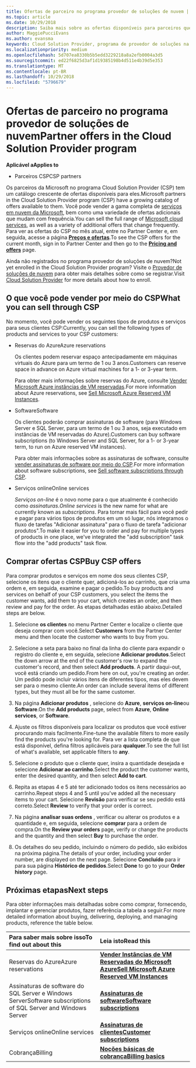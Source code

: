 ```yaml
---
title: Ofertas de parceiro no programa provedor de soluções de nuvem | Partner Center
ms.topic: article
ms.date: 10/29/2018
description: Saiba mais sobre as ofertas disponíveis para parceiros que vendem por meio do programa Cloud Solution Provider.
author: MaggiePucciEvans
ms.author: evansma
keywords: Cloud Solution Provider, programa de provedor de soluções na nuvem, CSP, adicionar um produto, vender aos clientes, ofertas de parceiros, ofertas CSP, serviços baseados em nuvem, Azure, Office 365, Dynamics, parceiro CSP, vender no CSP, Azure RI, instâncias de máquina virtual, Azure reservadas do Azure reservas, serviços on-line, software de assinatura, AHUB, o SQL Server no Azure, o Windows Server no Azure, assinaturas de cliente
ms.localizationpriority: medium
ms.openlocfilehash: 5d707ea8330b5b5edd3229218a8a2efb0004a3d5
ms.sourcegitcommit: ed22f6825d3af1d19385198b4d511e4b39d5e353
ms.translationtype: MT
ms.contentlocale: pt-BR
ms.lasthandoff: 10/29/2018
ms.locfileid: "5796679"
---
```

# <a name="partner-offers-in-the-cloud-solution-provider-program"></a><span data-ttu-id="8c780-104">Ofertas de parceiro no programa provedor de soluções de nuvem</span><span class="sxs-lookup"><span data-stu-id="8c780-104">Partner offers in the Cloud Solution Provider program</span></span> 

**<span data-ttu-id="8c780-105">Aplicável a</span><span class="sxs-lookup"><span data-stu-id="8c780-105">Applies to</span></span>**

-  <span data-ttu-id="8c780-106">Parceiros CSP</span><span class="sxs-lookup"><span data-stu-id="8c780-106">CSP partners</span></span>

<span data-ttu-id="8c780-107">Os parceiros da Microsoft no programa Cloud Solution Provider (CSP) tem um catálogo crescente de ofertas disponíveis para eles.</span><span class="sxs-lookup"><span data-stu-id="8c780-107">Microsoft partners in the Cloud Solution Provider program (CSP) have a growing catalog of offers available to them.</span></span> <span data-ttu-id="8c780-108">Você pode vender a gama completa de [serviços em nuvem da Microsoft](https://partner.microsoft.com/cloud-solution-provider/products-and-services), bem como uma variedade de ofertas adicionais que mudam com frequência.</span><span class="sxs-lookup"><span data-stu-id="8c780-108">You can sell the full range of [Microsoft cloud services](https://partner.microsoft.com/cloud-solution-provider/products-and-services), as well as a variety of additional offers that change frequently.</span></span> <span data-ttu-id="8c780-109">Para ver as ofertas do CSP no mês atual, entre no Partner Center e, em seguida, acesse a página [**Preços e ofertas**](https://partnercenter.microsoft.com/pcv/sales).</span><span class="sxs-lookup"><span data-stu-id="8c780-109">To see the CSP offers for the current month, sign in to Partner Center and then go to the [**Pricing and offers**](https://partnercenter.microsoft.com/pcv/sales) page.</span></span>  

<span data-ttu-id="8c780-110">Ainda não registrados no programa provedor de soluções de nuvem?</span><span class="sxs-lookup"><span data-stu-id="8c780-110">Not yet enrolled in the Cloud Solution Provider program?</span></span> <span data-ttu-id="8c780-111">Visite o [Provedor de soluções de nuvem](https://partner.microsoft.com/cloud-solution-provider) para obter mais detalhes sobre como se registrar.</span><span class="sxs-lookup"><span data-stu-id="8c780-111">Visit [Cloud Solution Provider](https://partner.microsoft.com/cloud-solution-provider) for more details about how to enroll.</span></span> 

## <a name="what-you-can-sell-through-csp"></a><span data-ttu-id="8c780-112">O que você pode vender por meio do CSP</span><span class="sxs-lookup"><span data-stu-id="8c780-112">What you can sell through CSP</span></span>

<span data-ttu-id="8c780-113">No momento, você pode vender os seguintes tipos de produtos e serviços para seus clientes CSP:</span><span class="sxs-lookup"><span data-stu-id="8c780-113">Currently, you can sell the following types of products and services to your CSP customers:</span></span>

- <span data-ttu-id="8c780-114">Reservas do Azure</span><span class="sxs-lookup"><span data-stu-id="8c780-114">Azure reservations</span></span><br> 

    <span data-ttu-id="8c780-115">Os clientes podem reservar espaço antecipadamente em máquinas virtuais do Azure para um termo de 1 ou 3 anos.</span><span class="sxs-lookup"><span data-stu-id="8c780-115">Customers can reserve space in advance on Azure virtual machines for a 1- or 3-year term.</span></span><br>
    
    <span data-ttu-id="8c780-116">Para obter mais informações sobre reservas do Azure, consulte [Vender Microsoft Azure instâncias de VM reservadas](azure-reservations.md).</span><span class="sxs-lookup"><span data-stu-id="8c780-116">For more information about Azure reservations, see [Sell Microsoft Azure Reserved VM Instances](azure-reservations.md).</span></span>

- <span data-ttu-id="8c780-117">Software</span><span class="sxs-lookup"><span data-stu-id="8c780-117">Software</span></span><br>

    <span data-ttu-id="8c780-118">Os clientes poderão comprar assinaturas de software (para Windows Server e SQL Server, para um termo de 1 ou 3 anos, seja executado em instâncias de VM reservadas do Azure).</span><span class="sxs-lookup"><span data-stu-id="8c780-118">Customers can buy software subscriptions (to Windows Server and SQL Server, for a 1- or 3-year term, to run on Azure reserved VM instances).</span></span><br>
 
  <span data-ttu-id="8c780-119">Para obter mais informações sobre as assinaturas de software, consulte [vender assinaturas de software por meio do CSP](csp-software-subscriptions.md).</span><span class="sxs-lookup"><span data-stu-id="8c780-119">For more information about software subscriptions, see [Sell software subscriptions through CSP](csp-software-subscriptions.md).</span></span>  

- <span data-ttu-id="8c780-120">Serviços online</span><span class="sxs-lookup"><span data-stu-id="8c780-120">Online services</span></span><br>

     <span data-ttu-id="8c780-121">*Serviços on-line* é o novo nome para o que atualmente é conhecido como *assinaturas*.</span><span class="sxs-lookup"><span data-stu-id="8c780-121">*Online services* is the new name for what are currently known as *subscriptions*.</span></span> <span data-ttu-id="8c780-122">Para tornar mais fácil para você pedir e pagar para vários tipos de produtos em um só lugar, nós integramos o fluxo de tarefas "Adicionar assinatura" para o fluxo de tarefa "adicionar produtos".</span><span class="sxs-lookup"><span data-stu-id="8c780-122">To make it easier for you to order and pay for multiple types of products in one place, we've integrated the "add subscription" task flow into the "add products" task flow.</span></span> 

## <a name="buy-csp-offers"></a><span data-ttu-id="8c780-123">Comprar ofertas CSP</span><span class="sxs-lookup"><span data-stu-id="8c780-123">Buy CSP offers</span></span>

<span data-ttu-id="8c780-124">Para comprar produtos e serviços em nome dos seus clientes CSP, selecione os itens que o cliente quer, adicioná-los ao carrinho, que cria uma ordem e, em seguida, examine e pagar o pedido.</span><span class="sxs-lookup"><span data-stu-id="8c780-124">To buy products and services on behalf of your CSP customers, you select the items the customer wants, add them to your cart, which creates an order, and then review and pay for the order.</span></span> <span data-ttu-id="8c780-125">As etapas detalhadas estão abaixo.</span><span class="sxs-lookup"><span data-stu-id="8c780-125">Detailed steps are below.</span></span>

1. <span data-ttu-id="8c780-126">Selecione **os clientes** no menu Partner Center e localize o cliente que deseja comprar com você.</span><span class="sxs-lookup"><span data-stu-id="8c780-126">Select **Customers** from the Partner Center menu and then locate the customer who wants to buy from you.</span></span> 

2. <span data-ttu-id="8c780-127">Selecione a seta para baixo no final da linha do cliente para expandir o registro do cliente e, em seguida, selecione **Adicionar produtos**.</span><span class="sxs-lookup"><span data-stu-id="8c780-127">Select the down arrow at the end of the customer's row to expand the customer's record, and then select **Add products**.</span></span> <span data-ttu-id="8c780-128">A partir daqui-out, você está criando um pedido.</span><span class="sxs-lookup"><span data-stu-id="8c780-128">From here on out, you're creating an order.</span></span> <span data-ttu-id="8c780-129">Um pedido pode incluir vários itens de diferentes tipos, mas eles devem ser para o mesmo cliente.</span><span class="sxs-lookup"><span data-stu-id="8c780-129">An order can include several items of different types, but they must all be for the same customer.</span></span>

3. <span data-ttu-id="8c780-130">Na página **Adicionar produtos** , selecione do **Azure**, **serviços on-line**ou **Software**.</span><span class="sxs-lookup"><span data-stu-id="8c780-130">On the **Add products** page, select from **Azure**, **Online services**, or **Software**.</span></span>

4. <span data-ttu-id="8c780-131">Ajuste os filtros disponíveis para localizar os produtos que você estiver procurando mais facilmente.</span><span class="sxs-lookup"><span data-stu-id="8c780-131">Fine-tune the available filters to more easily find the products you're looking for.</span></span> <span data-ttu-id="8c780-132">Para ver a lista completa de que está disponível, defina filtros aplicáveis para **qualquer**.</span><span class="sxs-lookup"><span data-stu-id="8c780-132">To see the full list of what's available, set applicable filters to **any**.</span></span> 

5. <span data-ttu-id="8c780-133">Selecione o produto que o cliente quer, insira a quantidade desejada e selecione **Adicionar ao carrinho**.</span><span class="sxs-lookup"><span data-stu-id="8c780-133">Select the product the customer wants, enter the desired quantity, and then select **Add to cart**.</span></span>

6. <span data-ttu-id="8c780-134">Repita as etapas 4 e 5 até ter adicionado todos os itens necessários ao carrinho.</span><span class="sxs-lookup"><span data-stu-id="8c780-134">Repeat steps 4 and 5 until you’ve added all the necessary items to your cart.</span></span> <span data-ttu-id="8c780-135">Selecione **Revisão** para verificar se seu pedido está correto.</span><span class="sxs-lookup"><span data-stu-id="8c780-135">Select **Review** to verify that your order is correct.</span></span>  

7. <span data-ttu-id="8c780-136">Na página **analisar suas ordens** , verificar ou alterar os produtos e a quantidade e, em seguida, selecione **comprar** para a ordem de compra.</span><span class="sxs-lookup"><span data-stu-id="8c780-136">On the **Review your orders** page, verify or change the products and the quantity and then select **Buy** to purchase the order.</span></span> 

8. <span data-ttu-id="8c780-137">Os detalhes do seu pedido, incluindo o número do pedido, são exibidos na próxima página.</span><span class="sxs-lookup"><span data-stu-id="8c780-137">The details of your order, including your order number, are displayed on the next page.</span></span> <span data-ttu-id="8c780-138">Selecione **Concluído** para ir para sua página **Histórico de pedidos**.</span><span class="sxs-lookup"><span data-stu-id="8c780-138">Select **Done** to go to your **Order history** page.</span></span> 


## <a name="next-steps"></a><span data-ttu-id="8c780-139">Próximas etapas</span><span class="sxs-lookup"><span data-stu-id="8c780-139">Next steps</span></span>

<span data-ttu-id="8c780-140">Para obter informações mais detalhadas sobre como comprar, fornecendo, implantar e gerenciar produtos, fazer referência a tabela a seguir.</span><span class="sxs-lookup"><span data-stu-id="8c780-140">For more detailed information about buying, delivering, deploying, and managing products, reference the table below.</span></span>

|**<span data-ttu-id="8c780-141">Para saber mais sobre isso</span><span class="sxs-lookup"><span data-stu-id="8c780-141">To find out about this</span></span>**   |**<span data-ttu-id="8c780-142">Leia isto</span><span class="sxs-lookup"><span data-stu-id="8c780-142">Read this</span></span>**   |
|:---------------------------|:--------------------|
|<span data-ttu-id="8c780-143">Reservas do Azure</span><span class="sxs-lookup"><span data-stu-id="8c780-143">Azure reservations</span></span> |[**<span data-ttu-id="8c780-144">Vender Instâncias de VM Reservadas do Microsoft Azure</span><span class="sxs-lookup"><span data-stu-id="8c780-144">Sell Microsoft Azure Reserved VM Instances</span></span>**]( https://docs.microsoft.com/en-us/partner-center/azure-reservations) |
|<span data-ttu-id="8c780-145">Assinaturas de software do SQL Server e Windows Server</span><span class="sxs-lookup"><span data-stu-id="8c780-145">Software subscriptions of SQL Server and Windows Server</span></span> |[**<span data-ttu-id="8c780-146">Assinaturas de software</span><span class="sxs-lookup"><span data-stu-id="8c780-146">Software subscriptions</span></span>**]( https://docs.microsoft.com/en-us/partner-center/csp-software-subscriptions) |
|<span data-ttu-id="8c780-147">Serviços online</span><span class="sxs-lookup"><span data-stu-id="8c780-147">Online services</span></span> |[**<span data-ttu-id="8c780-148">Assinaturas de clientes</span><span class="sxs-lookup"><span data-stu-id="8c780-148">Customer subscriptions</span></span>**](https://docs.microsoft.com/en-us/partner-center/customer-subscriptions) |
|<span data-ttu-id="8c780-149">Cobrança</span><span class="sxs-lookup"><span data-stu-id="8c780-149">Billing</span></span> |[**<span data-ttu-id="8c780-150">Noções básicas de cobrança</span><span class="sxs-lookup"><span data-stu-id="8c780-150">Billing basics</span></span>**]( https://docs.microsoft.com/en-us/partner-center/billing-basics) |

